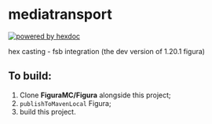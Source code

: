 # mediatransport

[![powered by hexdoc](https://img.shields.io/endpoint?url=https://hexxy.media/api/v0/badge/hexdoc?label=1)](https://github.com/hexdoc-dev/hexdoc)

hex casting - fsb integration (the dev version of 1.20.1 figura)

## To build:
1. Clone **FiguraMC/Figura** alongside this project;
2. `publishToMavenLocal` Figura;
3. build this project.